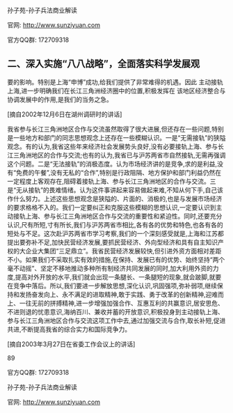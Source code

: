 孙子苑-孙子兵法商业解读

官网: http://www.sunziyuan.com

官方QQ群: 172709318

## 二、深入实施“八八战略”，全面落实科学发展观

要的影响。特别是上海“申博”成功,给我们提供了非常难得的机遇。因此
主动接轨上海,进一步明确我们在长江三角洲经济圈中的位置,积极发挥在
该地区经济整合与协调发展中的作用,是我们的当务之急。

[摘自2002年12月6日在湖州调研时的讲话]

我省参与长江三角洲地区合作与交流虽然取得了很大进展,但还存在一些问题,特别是一些地方和部门的同志思想观念上还存在一些模糊认识。一是“无需接轨”的狭隘观念。有的认为,我省这些年来经济社会发展势头良好,没有必要接轨上海、参与长江三角洲地区的合作与交流;也有的认为,我省已与沪苏两省市自然接轨,无需再强调这个问题。二是“无法接轨”的消极态度。认为市场经济讲的是竞争,求的是利益,没有“免费的午餐”,没有无私的“合作”,特别是行政阻隔、地方保护和部门利益仍然在一定程度上客观存在,阻碍着接轨上海、参与长江三角洲地区的合作与交流。三是“无从接轨”的畏难情绪。认为这件事讲起来容易做起来难,不知从何下手,自己该作什么努力。上述这些思想观念是狭隘的、片面的、消极的,也是与发展市场经济的要求格格不入的。我们一定要纠正和克服这些模糊的思想认识,一定要认识到主动接轨上海、参与长江三角洲地区合作与交流的重要性和紧迫性。同时,还要充分认识,尺有所短,寸有所长,我们与沪苏两省市相比,各有各的优势和特色,也各有各的短处与不足。这次赴沪苏两省市学习考察,我们的一个深刻感受就是,上海和江苏都提出要弥补不足,加快民营经济发展,要抓民营经济、外向型经济和具有自主知识产权的大企业大集团“三足鼎立”。我省民营经济发展较快,但引进外资方面相对差距不小。如果我们不采取扎实有效的措施,在保持、发展已有的优势、始终坚持“两个毫不动摇”、坚定不移地推动多种所有制经济共同发展的同时,加大利用外资的力度,提高对外开放的水平,我们就会出现一条腿长、一条腿短的现象,就会跛脚,就要在竞争中落后。所以,我们要进一步解放思想,深化认识,巩固强项,弥补弱项,继续保持和发扬奋发向上、永不满足的进取精神,敢于实践、勇于改革的创新精神,迎难而上、一往无前的拼搏精神,进一步增强加强合作、互惠互利的共赢意识,居安思危、不进则退的忧患意识,海纳百川、兼收并蓄的开放意识,积极投身到主动接轨上海、参与长江三角洲地区合作与交流这项工作中去,通过加强交流与合作,取长补短,促进共进,不断提高我省的综合实力和国际竞争力。

[摘自2003年3月27日在省委工作会议上的讲话]

89

官方QQ群: 172709318

孙子苑-孙子兵法商业解读

官网: http://www.sunziyuan.com